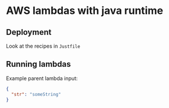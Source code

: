 # AWS lambdas with java runtime

## Deployment

Look at the recipes in `Justfile`

## Running lambdas

Example parent lambda input:

```json
{
  "str": "someString"
}
```